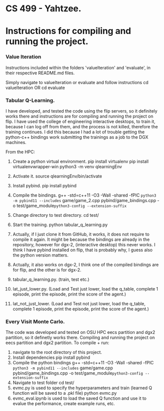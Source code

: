 # CS 499 - Yahtzee. 

# Instructions for compiling and running the project. 

### Value Iteration

Instructions included within the folders 'valueIteration' and 'evaluate', in their respective README.md files. 

Simply navigate to valueIteration or evaluate and follow instructions
    cd valueIteration
OR
    cd evaluate

### Tabular Q-Learning. 

I have developed, and tested the code using the flip servers, so it definitely works there and instructions are for compiling and running the project on flip. 
I have used the college of engineering interactive desktops, to train it, because I can log off from them, and the process is not killed, therefore the training continues. I did this because I had a lot of trouble getting the python-c++ bindings work submitting the trainings as a job to the DGX machines. 

From the HPC:
1. Create a python virtual environment. 
    pip install virtualenv
    pip install virtualenvwrapper-win
    python3 -m venv qlearningEnv
2. Activate it. 
    source qlearningEnv/bin/activate
3. Install pybind. 
    pip install pybind
4. Compile the bindings. 
    g++ -std=c++11 -O3 -Wall -shared -fPIC `python3 -m pybind11 --includes` game/game_2.cpp pybind/game_bindings.cpp -o test/game_module`python3-config --extension-suffix`
5. Change directory to test directory. 
    cd test/
6. Start the training. 
    python tabular_q_learning.py

1. Actually, if I just clone it from GitHub, it works, it does not require to compile it again. It might be because the bindings are already in the repository, however for dgx-2, (interactive desktop) this never works. I think I have pybind installed on flip, that is probably why, I guess also the python version matters. 
2. Actually, it also works on dgx-2, I think one of the compiled bindings are for flip, and the other is for dgx-2. 

1. tabular_q_learning.py. (train, test etc.)
2. lat_just_lower.py. (Load and Test just lower, load the q_table, complete 1 episode, print the episode, print the score of the agent.)
3. lat_not_just_lower. (Load and Test not just lower, load the q_table, complete 1 episode, print the episode, print the score of the agent.) 


### Every Visit Monte Carlo.

The code was developed and tested on OSU HPC eecs partition and dgx2 partition, so it definetly works there. Compiling and running the project on eecs partition and dgx2 partition.
To compile + run:
1. navigate to the root directory of this project.
2. Install dependencies
    pip install pybind
3. Compile the python bindings 
    g++ -std=c++11 -O3 -Wall -shared -fPIC `python3 -m pybind11 --includes` game/game.cpp pybind/game_bindings.cpp -o test/game_module`python3-config --extension-suffix`
4. Navigate to test folder
    cd test/
5. evmc.py is used to specify the hyperparameters and train (learned Q function will be saved to a .pkl file)
    python evmc.py
6. evmc_eval.ipynb is used to load the saved Q function and use it to evalue the performance, create example runs, etc.

